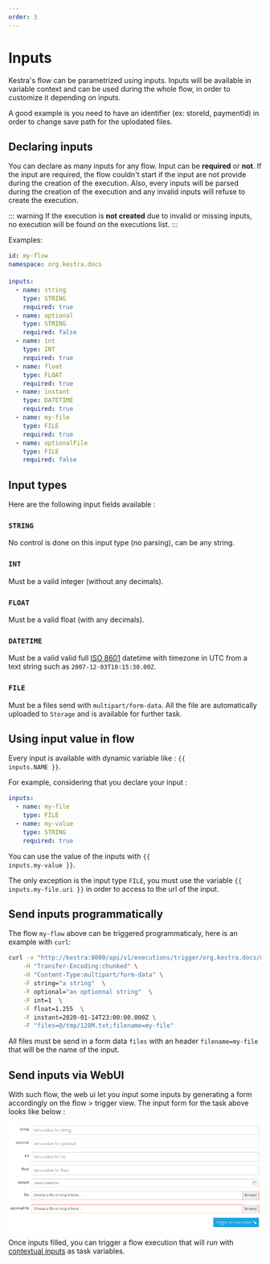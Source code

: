 ```yaml
---
order: 3
---
```

# Inputs

Kestra's flow can be parametrized using inputs. Inputs will be available in variable 
context and can be used during the whole flow, in order to customize it depending on 
inputs.

A good example is you need to have an identifier (ex: storeId, paymentId) in order to 
change save path for the uplodated files.


## Declaring inputs 

You can declare as many inputs for any flow. Input can be **required** or **not**. 
If the input are required, the flow couldn't start if the input are not provide during the 
creation of the execution.
Also, every inputs will be parsed during the creation of the execution and any invalid 
inputs will refuse to create the execution.

::: warning
If the execution is **not created** due to invalid or missing inputs, no execution will be 
found on the executions list.
:::

Examples: 
```yaml
id: my-flow
namespace: org.kestra.docs

inputs:
  - name: string
    type: STRING
    required: true
  - name: optional
    type: STRING
    required: false
  - name: int
    type: INT
    required: true
  - name: float
    type: FLOAT
    required: true
  - name: instant
    type: DATETIME
    required: true
  - name: my-file
    type: FILE
    required: true
  - name: optionalFile
    type: FILE
    required: false
```

## Input types
Here are the following input fields available :

### `STRING`
No control is done on this input type (no parsing), can be any string.

### `INT`
Must be a valid integer (without any decimals).

### `FLOAT`
Must be a valid float (with any decimals).

### `DATETIME`
Must be a valid valid full [ISO 8601](https://en.wikipedia.org/wiki/ISO_8601) datetime with timezone in UTC from a text string such as
`2007-12-03T10:15:30.00Z`.

### `FILE`
Must be a files send with `multipart/form-data`. All the file are automatically uploaded 
to `Storage` and is available for further task. 

## Using input value in flow

Every input is available with dynamic variable like : <code v-pre>{{ inputs.NAME }}</code>.

For example, considering that you declare your input : 
```yaml
inputs:
  - name: my-file
    type: FILE
  - name: my-value
    type: STRING
    required: true
```

You can use the value of the inputs with <code v-pre>{{ inputs.my-value }}</code>.

The only exception is the input type `FILE`, you must use the variable 
<code v-pre>{{ inputs.my-file.uri }}</code> in order to access to the url of the input.


## Send inputs programmatically 
The flow `my-flow` above can be triggered programmaticaly, here is an example with `curl`:
```bash
curl -v "http://kestra:8080/api/v1/executions/trigger/org.kestra.docs/my-flow" \
    -H "Transfer-Encoding:chunked" \
    -H "Content-Type:multipart/form-data" \
    -F string="a string"  \
    -F optional="an optionnal string"  \
    -F int=1  \
    -F float=1.255  \
    -F instant=2020-01-14T23:00:00.000Z \
    -F "files=@/tmp/128M.txt;filename=my-file"
```

All files must be send in a form data `files` with an header `filename=my-file` that 
will be the name of the input.

## Send inputs via WebUI
With such flow, the web ui let you input some inputs by generating a form accordingly 
on the flow > trigger view. The input form for the task above looks like below :

![Flow inputs](./assets/inputs.jpg)

Once inputs filled, you can trigger a flow execution that will run with 
[contextual inputs](/docs/dynamic-fields) as task variables.